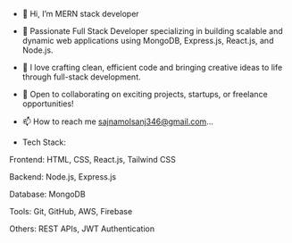 - 👋 Hi, I’m MERN stack developer
- 👀 Passionate Full Stack Developer specializing in building scalable and dynamic web applications using MongoDB, Express.js, React.js, and Node.js.
- 🌱 I love crafting clean, efficient code and bringing creative ideas to life through full-stack development.
- 💞️ Open to collaborating on exciting projects, startups, or freelance opportunities!
- 📫 How to reach me sajnamolsanj346@gmail.com...

- Tech Stack:

Frontend: HTML, CSS, React.js, Tailwind CSS 

Backend: Node.js, Express.js

Database: MongoDB

Tools: Git, GitHub, AWS, Firebase

Others: REST APIs, JWT Authentication

<!---
sajnasanjj/sajnasanjj is a ✨ special ✨ repository because its `README.md` (this file) appears on your GitHub profile.
You can click the Preview link to take a look at your changes.
--->
